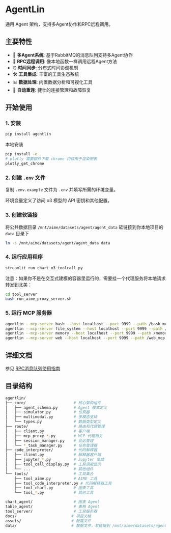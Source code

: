 # AgentLin

通用 Agent 架构，支持多Agent协作和RPC远程调用。

## 主要特性

- 🤖 **多Agent系统**: 基于RabbitMQ的消息队列支持多Agent协作
- 🔗 **RPC远程调用**: 像本地函数一样调用远程Agent方法
- ⏰ **时间同步**: 分布式时间协调机制
- 🛠️ **工具集成**: 丰富的工具生态系统
- 📊 **数据处理**: 内置数据分析和可视化工具
- 🔄 **自动重连**: 健壮的连接管理和故障恢复


## 开始使用

### 1. 安装

```bash
pip install agentlin
```

本地安装

```bash
pip install -e .
# plotly 需要额外下载 chrome 内核用于渲染图表
plotly_get_chrome
```

### 2. 创建 `.env` 文件

复制 `.env.example` 文件为 `.env` 并填写所需的环境变量。

环境变量定义了访问 o3 模型的 API 密钥和其他配置。


### 3. 创建软链接

将公共数据目录 `/mnt/aime/datasets/agent/agent_data` 软链接到你本地项目的 `data` 目录下

```bash
ln -s /mnt/aime/datasets/agent/agent_data data
```

### 4. 运行应用程序

```bash
streamlit run chart_o3_toolcall.py
```

注意：如果你不是在交互式建模的容器里运行的，需要挂一个代理服务将本地请求转发到北美：

```bash
cd tool_server
bash run_aime_proxy_server.sh
```

### 5. 运行 MCP 服务器

```bash
agentlin --mcp-server bash --host localhost --port 9999 --path /bash_mcp --debug
agentlin --mcp-server file_system --host localhost --port 9999 --path /file_system_mcp --debug --home <your_home_directory>
agentlin --mcp-server memory --host localhost --port 9999 --path /memory_mcp --debug
agentlin --mcp-server web --host localhost --port 9999 --path /web_mcp --debug
```

## 详细文档

参见 [RPC消息队列使用指南](docs/rpc_message_queue_guide.md)


## 目录结构

```sh
agentlin/
├── core/                     # 核心架构组件
│   ├── agent_schema.py       # Agent 模式定义
│   ├── simulator.py          # 仿真器
│   ├── multimodal.py         # 多模态支持
│   └── types.py              # 数据类型定义
├── route/                    # 路由和代理管理
│   ├── client.py             # 客户端
│   ├── mcp_proxy_*.py        # MCP 代理相关
│   ├── session_manager.py    # 会话管理
│   └── *_task_manager.py     # 任务管理器
├── code_interpreter/         # 代码解释器
│   ├── client.py             # 解释器客户端
│   ├── jupyter_*.py          # Jupyter 集成
│   ├── tool_call_display.py  # 工具调用显示
│   └── ...                   # 其他组件
└── tools/                    # 工具集合
    ├── tool_aime.py          # AIME 工具
    ├── tool_code_interpreter.py # 代码解释器工具
    ├── tool_chart.py         # 图表工具
    └── tool_*.py             # 其他工具

chart_agent/                  # 图表 Agent
table_agent/                  # 表格 Agent
tool_server/                  # 工具服务器
docs/                        # 项目文档
assets/                      # 配置文件
data/                        # 数据文件，软链接到 /mnt/aime/datasets/agent/agent_data
```



